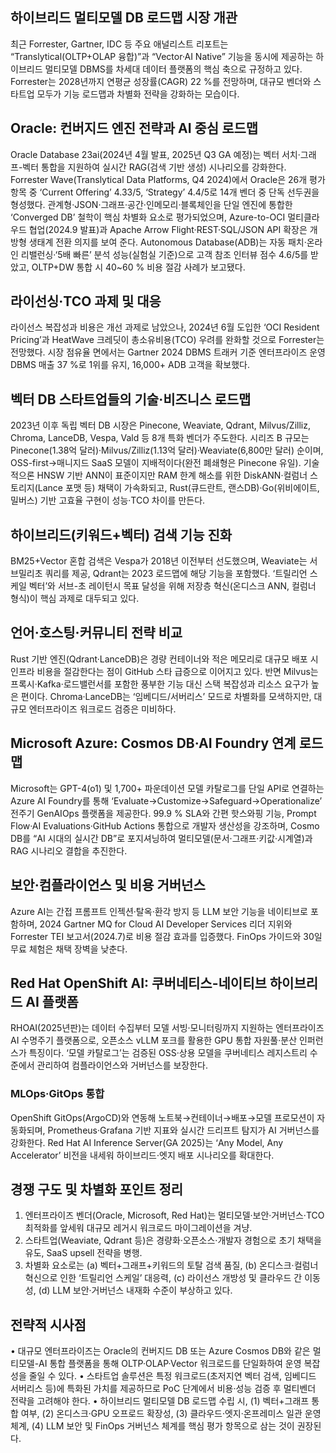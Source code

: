 ## 하이브리드 멀티모델 DB 로드맵 시장 개관
최근 Forrester, Gartner, IDC 등 주요 애널리스트 리포트는 “Translytical(OLTP+OLAP 융합)”과 “Vector·AI Native” 기능을 동시에 제공하는 하이브리드 멀티모델 DBMS를 차세대 데이터 플랫폼의 핵심 축으로 규정하고 있다. Forrester는 2028년까지 연평균 성장률(CAGR) 22 %를 전망하며, 대규모 벤더와 스타트업 모두가 기능 로드맵과 차별화 전략을 강화하는 모습이다.

## Oracle: 컨버지드 엔진 전략과 AI 중심 로드맵
Oracle Database 23ai(2024년 4월 발표, 2025년 Q3 GA 예정)는 벡터 서치·그래프-벡터 통합을 지원하여 실시간 RAG(검색 기반 생성) 시나리오를 강화한다. Forrester Wave(Translytical Data Platforms, Q4 2024)에서 Oracle은 26개 평가 항목 중 ‘Current Offering’ 4.33/5, ‘Strategy’ 4.4/5로 14개 벤더 중 단독 선두권을 형성했다. 관계형·JSON·그래프·공간·인메모리·블록체인을 단일 엔진에 통합한 ‘Converged DB’ 철학이 핵심 차별화 요소로 평가되었으며, Azure-to-OCI 멀티클라우드 협업(2024.9 발표)과 Apache Arrow Flight·REST·SQL/JSON API 확장은 개방형 생태계 전환 의지를 보여 준다. Autonomous Database(ADB)는 자동 패치·온라인 리밸런싱·‘5배 빠른’ 분석 성능(실험실 기준)으로 고객 참조 인터뷰 점수 4.6/5를 받았고, OLTP+DW 통합 시 40~60 % 비용 절감 사례가 보고됐다.

## 라이선싱·TCO 과제 및 대응
라이선스 복잡성과 비용은 개선 과제로 남았으나, 2024년 6월 도입한 ‘OCI Resident Pricing’과 HeatWave 크레딧이 총소유비용(TCO) 우려를 완화할 것으로 Forrester는 전망했다. 시장 점유율 면에서는 Gartner 2024 DBMS 트래커 기준 엔터프라이즈 운영 DBMS 매출 37 %로 1위를 유지, 16,000+ ADB 고객을 확보했다.

## 벡터 DB 스타트업들의 기술·비즈니스 로드맵
2023년 이후 독립 벡터 DB 시장은 Pinecone, Weaviate, Qdrant, Milvus/Zilliz, Chroma, LanceDB, Vespa, Vald 등 8개 특화 벤더가 주도한다. 시리즈 B 규모는 Pinecone(1.38억 달러)·Milvus/Zilliz(1.13억 달러)·Weaviate(6,800만 달러) 순이며, OSS-first→매니지드 SaaS 모델이 지배적이다(완전 폐쇄형은 Pinecone 유일). 기술적으론 HNSW 기반 ANN이 표준이지만 RAM 한계 해소를 위한 DiskANN·컬럼너 스토리지(Lance 포맷 등) 채택이 가속화되고, Rust(큐드란트, 랜스DB)·Go(위비에이트, 밀버스) 기반 고효율 구현이 성능·TCO 차이를 만든다.

## 하이브리드(키워드+벡터) 검색 기능 진화
BM25+Vector 혼합 검색은 Vespa가 2018년 이전부터 선도했으며, Weaviate는 서브밀리초 쿼리를 제공, Qdrant는 2023 로드맵에 해당 기능을 포함했다. ‘트릴리언 스케일 벡터’와 서브-초 레이턴시 목표 달성을 위해 저장층 혁신(온디스크 ANN, 컬럼너 형식)이 핵심 과제로 대두되고 있다.

## 언어·호스팅·커뮤니티 전략 비교
Rust 기반 엔진(Qdrant·LanceDB)은 경량 컨테이너와 적은 메모리로 대규모 배포 시 인프라 비용을 절감한다는 점이 GitHub 스타 급증으로 이어지고 있다. 반면 Milvus는 프록시·Kafka·로드밸런서를 포함한 풍부한 기능 대신 스택 복잡성과 리소스 요구가 높은 편이다. Chroma·LanceDB는 ‘임베디드/서버리스’ 모드로 차별화를 모색하지만, 대규모 엔터프라이즈 워크로드 검증은 미비하다.

## Microsoft Azure: Cosmos DB·AI Foundry 연계 로드맵
Microsoft는 GPT-4(o1) 및 1,700+ 파운데이션 모델 카탈로그를 단일 API로 연결하는 Azure AI Foundry를 통해 ‘Evaluate→Customize→Safeguard→Operationalize’ 전주기 GenAIOps 플랫폼을 제공한다. 99.9 % SLA와 간편 핫스와핑 기능, Prompt Flow·AI Evaluations·GitHub Actions 통합으로 개발자 생산성을 강조하며, Cosmo DB를 “AI 시대의 실시간 DB”로 포지셔닝하여 멀티모델(문서·그래프·키값·시계열)과 RAG 시나리오 결합을 추진한다.

## 보안·컴플라이언스 및 비용 거버넌스
Azure AI는 간접 프롬프트 인젝션·탈옥·환각 방지 등 LLM 보안 기능을 네이티브로 포함하며, 2024 Gartner MQ for Cloud AI Developer Services 리더 지위와 Forrester TEI 보고서(2024.7)로 비용 절감 효과를 입증했다. FinOps 가이드와 30일 무료 체험은 채택 장벽을 낮춘다.

## Red Hat OpenShift AI: 쿠버네티스-네이티브 하이브리드 AI 플랫폼
RHOAI(2025년판)는 데이터 수집부터 모델 서빙·모니터링까지 지원하는 엔터프라이즈 AI 수명주기 플랫폼으로, 오픈소스 vLLM 포크를 활용한 GPU 통합 자원풀·분산 인퍼런스가 특징이다. ‘모델 카탈로그’는 검증된 OSS·상용 모델을 쿠버네티스 레지스트리 수준에서 관리하여 컴플라이언스와 거버넌스를 보장한다.

### MLOps·GitOps 통합
OpenShift GitOps(ArgoCD)와 연동해 노트북→컨테이너→배포→모델 프로모션이 자동화되며, Prometheus·Grafana 기반 지표와 실시간 드리프트 탐지가 AI 거버넌스를 강화한다. Red Hat AI Inference Server(GA 2025)는 ‘Any Model, Any Accelerator’ 비전을 내세워 하이브리드·엣지 배포 시나리오를 확대한다.

## 경쟁 구도 및 차별화 포인트 정리
1. 엔터프라이즈 벤더(Oracle, Microsoft, Red Hat)는 멀티모델·보안·거버넌스·TCO 최적화를 앞세워 대규모 레거시 워크로드 마이그레이션을 겨냥.
2. 스타트업(Weaviate, Qdrant 등)은 경량화·오픈소스·개발자 경험으로 초기 채택을 유도, SaaS upsell 전략을 병행.
3. 차별화 요소로는 (a) 벡터+그래프+키워드의 토탈 검색 품질, (b) 온디스크·컬럼너 혁신으로 인한 ‘트릴리언 스케일’ 대응력, (c) 라이선스 개방성 및 클라우드 간 이동성, (d) LLM 보안·거버넌스 내재화 수준이 부상하고 있다.

## 전략적 시사점
• 대규모 엔터프라이즈는 Oracle의 컨버지드 DB 또는 Azure Cosmos DB와 같은 멀티모델-AI 통합 플랫폼을 통해 OLTP·OLAP·Vector 워크로드를 단일화하여 운영 복잡성을 줄일 수 있다.
• 스타트업 솔루션은 특정 워크로드(초저지연 벡터 검색, 임베디드 서버리스 등)에 특화된 가치를 제공하므로 PoC 단계에서 비용·성능 검증 후 멀티벤더 전략을 고려해야 한다.
• 하이브리드 멀티모델 DB 로드맵 수립 시, (1) 벡터+그래프 통합 여부, (2) 온디스크·GPU 오프로드 확장성, (3) 클라우드·엣지·온프레미스 일관 운영 체계, (4) LLM 보안 및 FinOps 거버넌스 체계를 핵심 평가 항목으로 삼는 것이 권장된다.
